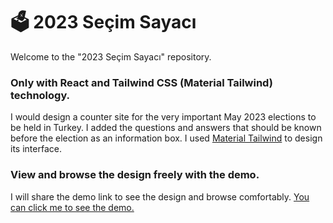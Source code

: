 <h1>🗳️ 2023 Seçim Sayacı</h1>
<p>Welcome to the "2023 Seçim Sayacı" repository.</p>

<h3>Only with React and Tailwind CSS (Material Tailwind) technology.</h3>
<p>I would design a counter site for the very important May 2023 elections to be held in Turkey. I added the questions and answers that should be known before the election as an information box.
 I used <a href="https://www.material-tailwind.com/" target="_blank">Material Tailwind</a> to design its interface.</p>

<h3>View and browse the design freely with the demo.</h3>
<p>I will share the demo link to see the design and browse comfortably. <a href="https://2023-secim-sayaci.vercel.app/" target="_blank">You can click me to see the demo.</a>
